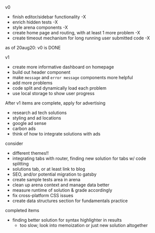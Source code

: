 v0

- finish editor/sidebar functionality -X
- enrich hidden tests -X
- style arena components -X
- create home page and routing, with at least 1 more problem -X
- create timeout mechanism for long running user submitted code -X

as of 20aug20: v0 is DONE

v1

- create more informative dashboard on homepage
- build out header component
- make `message` and `error message` components more helpful
- add more problems
- code split and dynamically load each problem
- use local storage to show user progress

After v1 items are complete, apply for advertising

- research ad tech solutions
- styling and ad locations
- google ad sense
- carbon ads
- think of how to integrate solutions with ads

consider

- different themes!!
- integrating tabs with router, finding new solution for tabs w/ code splitting
- solutions tab, or at least link to blog
- SEO, and/or potential migration to gatsby
- create sample tests area in arena
- clean up arena context and manage data better
- measure runtime of solution & grade accordingly
- fix cross-platform CSS issues
- create data structures section for fundamentals practice

completed items

- finding better solution for syntax highlighter in results
  - too slow; look into memoization or just new solution altogether
